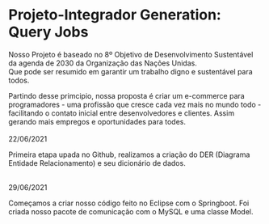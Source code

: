 # Projeto-Integrador Generation: Query Jobs
<p>Nosso Projeto é baseado no 8º Objetivo de Desenvolvimento Sustentável da agenda de 2030 da Organização das Nações Unidas. <br> Que pode ser resumido em garantir um trabalho digno e sustentável para todos.</p>
<p2>Partindo desse primcipio, nossa proposta é criar um e-commerce para programadores - uma profissão que cresce cada vez mais no mundo todo - 
facilitando o contato inicial entre desenvolvedores e clientes. Assim gerando mais empregos e oportunidades para todes.</p2>
<br></br>
22/06/2021
<p>Primeira etapa upada no Github, realizamos a criação do DER (Diagrama Entidade Relacionamento) e seu dicionário de dados.</p>
<br>
29/06/2021
<p>Começamos a criar nosso código feito no Eclipse com o Springboot. Foi criada nosso pacote de comunicação com o MySQL e uma classe Model.</p>
